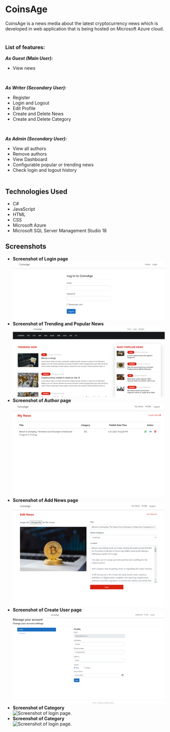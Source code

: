 # CoinsAge
CoinsAge is a news media about the latest cryptocurrency news which is developed in web application that is being hosted on Microsoft Azure cloud.<br /> <br />

### List of features:
***As Guest (Main User):***
- View news
<br />

***As Writer (Secondary User):***
- Register
- Login and Logout
- Edit Profile
- Create and Delete News
- Create and Delete Category
<br />

***As Admin (Secondary User):***
- View all authors
- Remove authors
- View Dashboard
- Configurable popular or trending news
- Check login and logout history <br /><br />

## Technologies Used <br />
- C#
- JavaScript
- HTML
- CSS
- Microsoft Azure
- Microsoft SQL Server Management Studio 18

## Screenshots <br />
- **Screenshot of Login page** <br />
![Screenshot of login page.](assets/Login.png)<br />
- **Screenshot of Trending and Popular News** <br />
![Screenshot of login page.](assets/Trending.png)<br />
- **Screenshot of Author page** <br />
![Screenshot of login page.](assets/AuthorNews.png)<br />
- **Screenshot of Add News page** <br />
![Screenshot of login page.](assets/AddNews.png)<br />
- **Screenshot of Create User page** <br />
![Screenshot of login page.](assets/CreateUser.png)<br />
- **Screenshot of Category** <br />
![Screenshot of login page.](assets/Catgegory.png)<br />
- **Screenshot of Category** <br />
![Screenshot of login page.](assets/Catgegory.png)<br />
